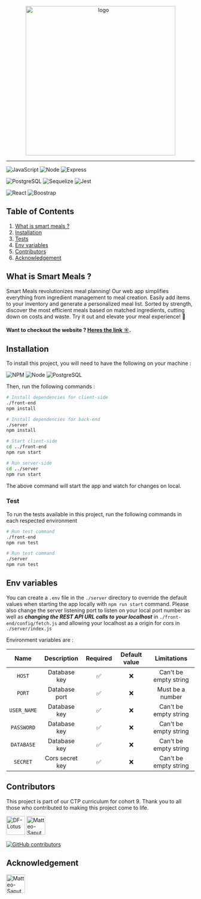 <p align="center">
  <img src="https://github.com/Smart-Meal-Prep/smart-meal-planning/blob/main/front-end/src/assets/cooking_logo.png?raw=true" width="400" alt="logo"/>
</p>

---

![JavaScript](https://img.shields.io/badge/JavaScript-323330?style=for-the-badge&logo=javascript&logoColor=F7DF1E)
![Node](https://img.shields.io/badge/Node.js-43853D?style=for-the-badge&logo=node.js&logoColor=white)
![Express](https://img.shields.io/badge/Express.js-404D59?style=for-the-badge)

![PostgreSQL](https://img.shields.io/badge/PostgreSQL-316192?style=for-the-badge&logo=postgresql&logoColor=white)
![Sequelize](https://img.shields.io/badge/sequelize-323330?style=for-the-badge&logo=sequelize&logoColor=blue)
![Jest](https://img.shields.io/badge/Jest-323330?style=for-the-badge&logo=Jest&logoColor=white)

![React](https://img.shields.io/badge/React-20232A?style=for-the-badge&logo=react&logoColor=61DAFB)
![Boostrap](https://img.shields.io/badge/Bootstrap-563D7C?style=for-the-badge&logo=bootstrap&logoColor=white)

## Table of Contents

1. [What is smart meals ?](#what-is-smart-meals)
2. [Installation](#installation)
3. [Tests](#tests)
4. [Env variables](#env-variables)
5. [Contributors](#contributors)
6. [Acknowledgement](#acknowledgement)

## <a name="what-is-smart-meals"> What is Smart Meals ?</a>
Smart Meals revolutionizes meal planning! Our web app simplifies everything from ingredient management to meal creation. Easily add items to your inventory and generate a personalized meal list. Sorted by strength, discover the most efficient meals based on matched ingredients, cutting down on costs and waste. Try it out and elevate your meal experience! 🌟

#### Want to checkout the website ? <a href="https://smart-meal-prep.github.io/smart-meal-planning/" target="_blank">**Heres the link ☀️**</a>.

## <a name="installation">Installation</a>

To install this project, you will need to have the following on your machine :

![NPM](https://img.shields.io/badge/-npm-black?style=for-the-badge&logoColor=white&logo=npm&color=CE0201)
![Node](https://img.shields.io/badge/Node.js-43853D?style=for-the-badge&logo=node.js&logoColor=white)
![PostgreSQL](https://img.shields.io/badge/PostgreSQL-316192?style=for-the-badge&logo=postgresql&logoColor=white)

Then, run the following commands :

```bash
# Install dependencies for client-side
./front-end
npm install

# Install dependencies for back-end
./server
npm install

# Start client-side 
cd ../front-end
npm run start

# Run server-side
cd ../server
npm run start
```

The above command will start the app and watch for changes on local.

### <a name="tests"> Test </a>

To run the tests available in this project, run the following commands in each respected environment

```bash
# Run test command
./front-end
npm run test

# Run test command
./server
npm run test

```
## <a name="env-variables">Env variables</a>

You can create a `.env` file in the `./server` directory to override the default values when starting the app locally with `npm run start` command.
Please also change the server listening port to listen on your local port number as well as ***changing the REST API URL calls to your localhost*** in `./front-end/config/fetch.js` and allowing your localhost as a origin for cors in `./server/index.js`

Environment variables are :

|        Name         |               Description               | Required | Default value |                   Limitations                    |
|:-------------------:|:---------------------------------------:|:--------:|:-------------:|:------------------------------------------------:|
|       `HOST`        | Database key |    ✅     |  ❌  |          Can't be empty string           |
|       `PORT`        | Database port |    ✅     |    ❌     | Must be a number  |
|   `USER_NAME`   |  Database key  |    ✅     |       ❌       |  Can't be empty string   |
|   `PASSWORD`   |        Database key        |    ✅     |       ❌       |              Can't be empty string               |
|   `DATABASE`   |           Database key          |    ✅     |  ❌  | Can't be empty string |
|   `SECRET`   |          Cors secret key          |    ✅     |       ❌       |              Can't be empty string               |


## <a name="contributors">Contributors</a>
This project is part of our CTP curriculum for cohort 9. Thank you to all those who contributed to making this project come to life.

[//]: contributor-faces
<a href="https://github.com/DFLotus"><img src="https://avatars.githubusercontent.com/u/92601176?v=4" title="DF-Lotus" width="50" height="50"></a>
<a href="https://github.com/matteoSaputo"><img src="https://avatars.githubusercontent.com/u/80838566?v=4" title="Matteo-Saputo" width="50" height="50"></a>

[![GitHub contributors](https://img.shields.io/github/contributors/Smart-Meal-Prep/smart-meal-planning.svg)](https://github.com/Smart-Meal-Prep/smart-meal-planning/graphs/contributors)
## <a name="acknowledgement">Acknowledgement</a>
<a href="https://github.com/CUNYTechPrep"><img src="https://avatars.githubusercontent.com/u/28817068?s=200&v=4" title="Matteo-Saputo" width="50" height="50"></a>


